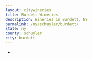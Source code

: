```yaml
---
layout: citywineries
title: Burdett Wineries
description: Wineries in Burdett, NY
permalink: /ny/schuyler/burdett/
state: ny
county: schuyler
city: burdett
---
```

-

